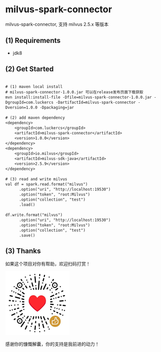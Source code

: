 # milvus-spark-connector

milvus-spark-connector, 支持 milvus 2.5.x 等版本

## (1) Requirements
- jdk8

## (2) Get Started

```shell

# (1) maven local install
# milvus-spark-connector-1.0.0.jar 可以在release发布页面下载获取
mvn install:install-file -Dfile=milvus-spark-connector-1.0.0.jar -DgroupId=com.luckercs -DartifactId=milvus-spark-connector -Dversion=1.0.0 -Dpackaging=jar

# (2) add maven dependency
<dependency>
    <groupId>com.luckercs</groupId>
    <artifactId>milvus-spark-connector</artifactId>
    <version>1.0.0</version>
</dependency>
<dependency>
    <groupId>io.milvus</groupId>
    <artifactId>milvus-sdk-java</artifactId>
    <version>2.5.9</version>
</dependency>

# (3) read and write milvus
val df = spark.read.format("milvus")
      .option("uri", "http://localhost:19530")
      .option("token", "root:Milvus")
      .option("collection", "test")
      .load()

df.write.format("milvus")
      .option("uri", "http://localhost:19530")
      .option("token", "root:Milvus")
      .option("collection", "test")
      .save()
```
## (3) Thanks

如果这个项目对你有帮助，欢迎扫码打赏！

<img src="images/coffee.png" alt="coffee" width="200" height="200">

感谢你的慷慨解囊，你的支持是我前进的动力！
